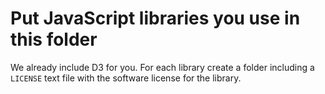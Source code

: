# Put JavaScript libraries you use in this folder

We already include D3 for you. For each library create a folder including a `LICENSE` text file with the software license for the library.
